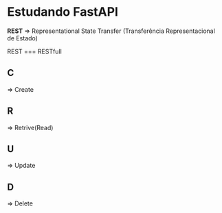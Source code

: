 <h1>Estudando FastAPI</h1>
<strong>REST</strong> => Representational State Transfer (Transferência Representacional de Estado)

REST === RESTfull

<h2><strong>C</strong></h2> => Create
<h2><strong>R</strong></h2> => Retrive(Read)
<h2><strong>U</strong></h2> => Update
<h2><strong>D</strong></h2> => Delete